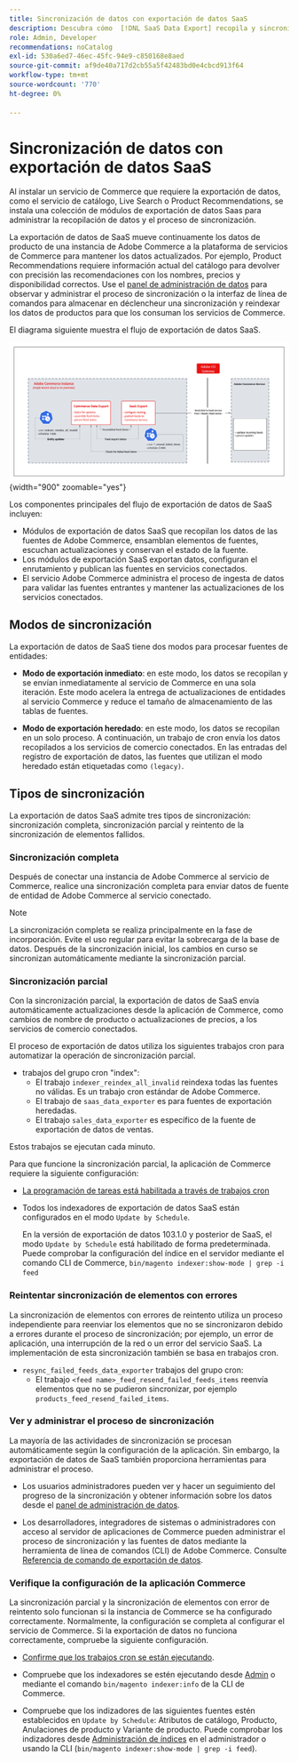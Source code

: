 ```yaml
---
title: Sincronización de datos con exportación de datos SaaS
description: Descubra cómo  [!DNL SaaS Data Export] recopila y sincroniza datos entre instancias de Adobe Commerce y servicios SaaS conectados.
role: Admin, Developer
recommendations: noCatalog
exl-id: 530a6ed7-46ec-45fc-94e9-c850168e8aed
source-git-commit: af9de40a717d2cb55a5f42483bd0e4cbcd913f64
workflow-type: tm+mt
source-wordcount: '770'
ht-degree: 0%

---
```


# Sincronización de datos con exportación de datos SaaS

Al instalar un servicio de Commerce que requiere la exportación de datos, como el servicio de catálogo, Live Search o Product Recommendations, se instala una colección de módulos de exportación de datos Saas para administrar la recopilación de datos y el proceso de sincronización.

La exportación de datos de SaaS mueve continuamente los datos de producto de una instancia de Adobe Commerce a la plataforma de servicios de Commerce para mantener los datos actualizados. Por ejemplo, Product Recommendations requiere información actual del catálogo para devolver con precisión las recomendaciones con los nombres, precios y disponibilidad correctos. Use el [panel de administración de datos](https://experienceleague.adobe.com/en/docs/commerce-merchant-services/user-guides/data-services/catalog-sync) para observar y administrar el proceso de sincronización o la interfaz de línea de comandos para almacenar en déclencheur una sincronización y reindexar los datos de productos para que los consuman los servicios de Commerce.

El diagrama siguiente muestra el flujo de exportación de datos SaaS.

![Flujo de sincronización y recopilación de exportación de datos SaaS para Adobe Commerce](assets/data-export-flow.png){width="900" zoomable="yes"}

Los componentes principales del flujo de exportación de datos de SaaS incluyen:

- Módulos de exportación de datos SaaS que recopilan los datos de las fuentes de Adobe Commerce, ensamblan elementos de fuentes, escuchan actualizaciones y conservan el estado de la fuente.
- Los módulos de exportación SaaS exportan datos, configuran el enrutamiento y publican las fuentes en servicios conectados.
- El servicio Adobe Commerce administra el proceso de ingesta de datos para validar las fuentes entrantes y mantener las actualizaciones de los servicios conectados.

## Modos de sincronización

La exportación de datos de SaaS tiene dos modos para procesar fuentes de entidades:

- **Modo de exportación inmediato**: en este modo, los datos se recopilan y se envían inmediatamente al servicio de Commerce en una sola iteración. Este modo acelera la entrega de actualizaciones de entidades al servicio Commerce y reduce el tamaño de almacenamiento de las tablas de fuentes.

- **Modo de exportación heredado**: en este modo, los datos se recopilan en un solo proceso. A continuación, un trabajo de cron envía los datos recopilados a los servicios de comercio conectados. En las entradas del registro de exportación de datos, las fuentes que utilizan el modo heredado están etiquetadas como `(legacy)`.

## Tipos de sincronización

La exportación de datos SaaS admite tres tipos de sincronización: sincronización completa, sincronización parcial y reintento de la sincronización de elementos fallidos.

### Sincronización completa

Después de conectar una instancia de Adobe Commerce al servicio de Commerce, realice una sincronización completa para enviar datos de fuente de entidad de Adobe Commerce al servicio conectado.

>[!NOTE]
>
>La sincronización completa se realiza principalmente en la fase de incorporación. Evite el uso regular para evitar la sobrecarga de la base de datos. Después de la sincronización inicial, los cambios en curso se sincronizan automáticamente mediante la sincronización parcial.

### Sincronización parcial

Con la sincronización parcial, la exportación de datos de SaaS envía automáticamente actualizaciones desde la aplicación de Commerce, como cambios de nombre de producto o actualizaciones de precios, a los servicios de comercio conectados.

El proceso de exportación de datos utiliza los siguientes trabajos cron para automatizar la operación de sincronización parcial.

- trabajos del grupo cron &quot;index&quot;:
   - El trabajo `indexer_reindex_all_invalid` reindexa todas las fuentes no válidas. Es un trabajo cron estándar de Adobe Commerce.
   - El trabajo de `saas_data_exporter` es para fuentes de exportación heredadas.
   - El trabajo `sales_data_exporter` es específico de la fuente de exportación de datos de ventas.

Estos trabajos se ejecutan cada minuto.

Para que funcione la sincronización parcial, la aplicación de Commerce requiere la siguiente configuración:

- [La programación de tareas está habilitada a través de trabajos cron](https://experienceleague.adobe.com/docs/commerce-operations/installation-guide/next-steps/configuration.html)

- Todos los indexadores de exportación de datos SaaS están configurados en el modo `Update by Schedule`.

  En la versión de exportación de datos 103.1.0 y posterior de SaaS, el modo `Update by Schedule` está habilitado de forma predeterminada. Puede comprobar la configuración del índice en el servidor mediante el comando CLI de Commerce, `bin/magento indexer:show-mode | grep -i feed`

### Reintentar sincronización de elementos con errores

La sincronización de elementos con errores de reintento utiliza un proceso independiente para reenviar los elementos que no se sincronizaron debido a errores durante el proceso de sincronización; por ejemplo, un error de aplicación, una interrupción de la red o un error del servicio SaaS. La implementación de esta sincronización también se basa en trabajos cron.

- `resync_failed_feeds_data_exporter` trabajos del grupo cron:
   - El trabajo `<feed name>_feed_resend_failed_feeds_items` reenvía elementos que no se pudieron sincronizar, por ejemplo `products_feed_resend_failed_items`.

### Ver y administrar el proceso de sincronización

La mayoría de las actividades de sincronización se procesan automáticamente según la configuración de la aplicación. Sin embargo, la exportación de datos de SaaS también proporciona herramientas para administrar el proceso.

- Los usuarios administradores pueden ver y hacer un seguimiento del progreso de la sincronización y obtener información sobre los datos desde el [panel de administración de datos](https://experienceleague.adobe.com/en/docs/commerce-admin/systems/data-transfer/data-dashboard).

- Los desarrolladores, integradores de sistemas o administradores con acceso al servidor de aplicaciones de Commerce pueden administrar el proceso de sincronización y las fuentes de datos mediante la herramienta de línea de comandos (CLI) de Adobe Commerce. Consulte [Referencia de comando de exportación de datos](data-export-cli-commands.md).

### Verifique la configuración de la aplicación Commerce

La sincronización parcial y la sincronización de elementos con error de reintento solo funcionan si la instancia de Commerce se ha configurado correctamente. Normalmente, la configuración se completa al configurar el servicio de Commerce. Si la exportación de datos no funciona correctamente, compruebe la siguiente configuración.

- [Confirme que los trabajos cron se están ejecutando](https://experienceleague.adobe.com/en/docs/commerce-knowledge-base/kb/troubleshooting/miscellaneous/cron-readiness-check-issues).

- Compruebe que los indexadores se estén ejecutando desde [Admin](https://experienceleague.adobe.com/en/docs/commerce-admin/systems/tools/index-management) o mediante el comando `bin/magento indexer:info` de la CLI de Commerce.

- Compruebe que los indizadores de las siguientes fuentes estén establecidos en `Update by Schedule`: Atributos de catálogo, Producto, Anulaciones de producto y Variante de producto. Puede comprobar los indizadores desde [Administración de índices](https://experienceleague.adobe.com/en/docs/commerce-admin/systems/tools/index-management) en el administrador o usando la CLI (`bin/magento indexer:show-mode | grep -i feed`).
